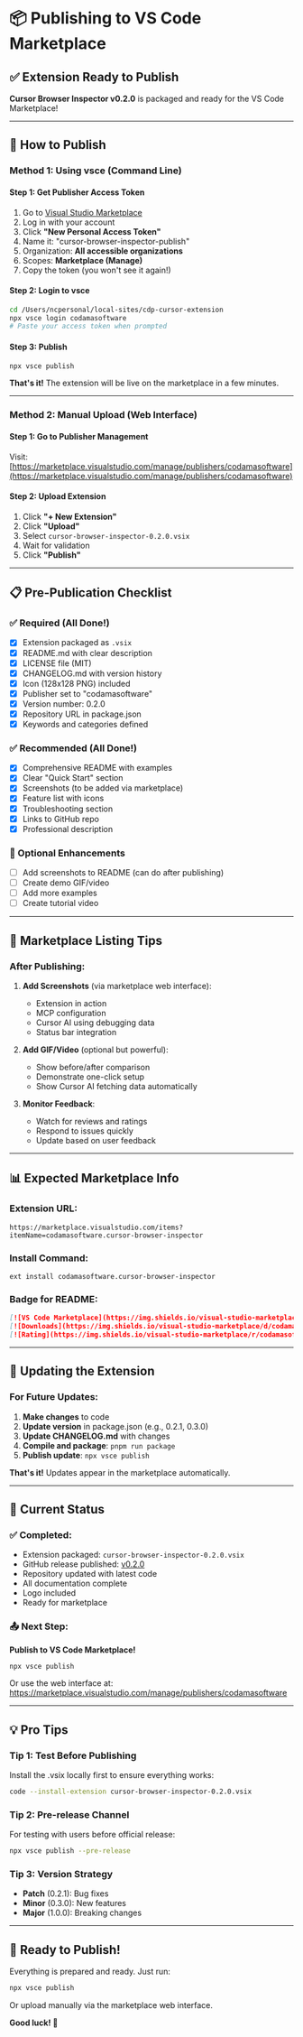 # 📦 Publishing to VS Code Marketplace

## ✅ **Extension Ready to Publish**

**Cursor Browser Inspector v0.2.0** is packaged and ready for the VS Code Marketplace!

---

## 🚀 **How to Publish**

### **Method 1: Using vsce (Command Line)**

#### **Step 1: Get Publisher Access Token**
1. Go to [Visual Studio Marketplace](https://marketplace.visualstudio.com/manage/publishers/codamasoftware)
2. Log in with your account
3. Click **"New Personal Access Token"**
4. Name it: "cursor-browser-inspector-publish"
5. Organization: **All accessible organizations**
6. Scopes: **Marketplace (Manage)**
7. Copy the token (you won't see it again!)

#### **Step 2: Login to vsce**
```bash
cd /Users/ncpersonal/local-sites/cdp-cursor-extension
npx vsce login codamasoftware
# Paste your access token when prompted
```

#### **Step 3: Publish**
```bash
npx vsce publish
```

**That's it!** The extension will be live on the marketplace in a few minutes.

---

### **Method 2: Manual Upload (Web Interface)**

#### **Step 1: Go to Publisher Management**
Visit: [https://marketplace.visualstudio.com/manage/publishers/codamasoftware](https://marketplace.visualstudio.com/manage/publishers/codamasoftware)

#### **Step 2: Upload Extension**
1. Click **"+ New Extension"**
2. Click **"Upload"**
3. Select `cursor-browser-inspector-0.2.0.vsix`
4. Wait for validation
5. Click **"Publish"**

---

## 📋 **Pre-Publication Checklist**

### **✅ Required (All Done!)**
- [x] Extension packaged as `.vsix`
- [x] README.md with clear description
- [x] LICENSE file (MIT)
- [x] CHANGELOG.md with version history
- [x] Icon (128x128 PNG) included
- [x] Publisher set to "codamasoftware"
- [x] Version number: 0.2.0
- [x] Repository URL in package.json
- [x] Keywords and categories defined

### **✅ Recommended (All Done!)**
- [x] Comprehensive README with examples
- [x] Clear "Quick Start" section
- [x] Screenshots (to be added via marketplace)
- [x] Feature list with icons
- [x] Troubleshooting section
- [x] Links to GitHub repo
- [x] Professional description

### **📸 Optional Enhancements**
- [ ] Add screenshots to README (can do after publishing)
- [ ] Create demo GIF/video
- [ ] Add more examples
- [ ] Create tutorial video

---

## 🎨 **Marketplace Listing Tips**

### **After Publishing:**

1. **Add Screenshots** (via marketplace web interface):
   - Extension in action
   - MCP configuration
   - Cursor AI using debugging data
   - Status bar integration

2. **Add GIF/Video** (optional but powerful):
   - Show before/after comparison
   - Demonstrate one-click setup
   - Show Cursor AI fetching data automatically

3. **Monitor Feedback**:
   - Watch for reviews and ratings
   - Respond to issues quickly
   - Update based on user feedback

---

## 📊 **Expected Marketplace Info**

### **Extension URL:**
```
https://marketplace.visualstudio.com/items?itemName=codamasoftware.cursor-browser-inspector
```

### **Install Command:**
```
ext install codamasoftware.cursor-browser-inspector
```

### **Badge for README:**
```markdown
[![VS Code Marketplace](https://img.shields.io/visual-studio-marketplace/v/codamasoftware.cursor-browser-inspector)](https://marketplace.visualstudio.com/items?itemName=codamasoftware.cursor-browser-inspector)
[![Downloads](https://img.shields.io/visual-studio-marketplace/d/codamasoftware.cursor-browser-inspector)](https://marketplace.visualstudio.com/items?itemName=codamasoftware.cursor-browser-inspector)
[![Rating](https://img.shields.io/visual-studio-marketplace/r/codamasoftware.cursor-browser-inspector)](https://marketplace.visualstudio.com/items?itemName=codamasoftware.cursor-browser-inspector)
```

---

## 🔄 **Updating the Extension**

### **For Future Updates:**

1. **Make changes** to code
2. **Update version** in package.json (e.g., 0.2.1, 0.3.0)
3. **Update CHANGELOG.md** with changes
4. **Compile and package**: `pnpm run package`
5. **Publish update**: `npx vsce publish`

**That's it!** Updates appear in the marketplace automatically.

---

## 🎯 **Current Status**

### **✅ Completed:**
- Extension packaged: `cursor-browser-inspector-0.2.0.vsix`
- GitHub release published: [v0.2.0](https://github.com/ncamaa/cdp-cursor-extension/releases/tag/v0.2.0)
- Repository updated with latest code
- All documentation complete
- Logo included
- Ready for marketplace

### **📤 Next Step:**
**Publish to VS Code Marketplace!**

```bash
npx vsce publish
```

Or use the web interface at:
https://marketplace.visualstudio.com/manage/publishers/codamasoftware

---

## 💡 **Pro Tips**

### **Tip 1: Test Before Publishing**
Install the .vsix locally first to ensure everything works:
```bash
code --install-extension cursor-browser-inspector-0.2.0.vsix
```

### **Tip 2: Pre-release Channel**
For testing with users before official release:
```bash
npx vsce publish --pre-release
```

### **Tip 3: Version Strategy**
- **Patch** (0.2.1): Bug fixes
- **Minor** (0.3.0): New features
- **Major** (1.0.0): Breaking changes

---

## 🎉 **Ready to Publish!**

Everything is prepared and ready. Just run:

```bash
npx vsce publish
```

Or upload manually via the marketplace web interface.

**Good luck! 🚀**



